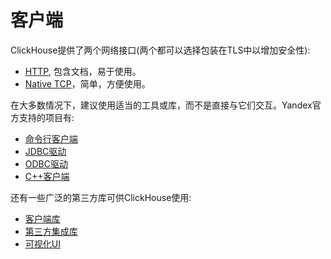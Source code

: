 # 客户端

ClickHouse提供了两个网络接口(两个都可以选择包装在TLS中以增加安全性):

- [HTTP](https://clickhouse.com/docs/zh/interfaces/http), 包含文档，易于使用。
- [Native TCP](https://clickhouse.com/docs/zh/interfaces/tcp)，简单，方便使用。

在大多数情况下，建议使用适当的工具或库，而不是直接与它们交互。Yandex官方支持的项目有:

- [命令行客户端](https://clickhouse.com/docs/zh/interfaces/cli)
- [JDBC驱动](https://clickhouse.com/docs/zh/interfaces/jdbc)
- [ODBC驱动](https://clickhouse.com/docs/zh/interfaces/odbc)
- [C++客户端](https://clickhouse.com/docs/zh/interfaces/cpp)

还有一些广泛的第三方库可供ClickHouse使用:

- [客户端库](https://clickhouse.com/docs/zh/interfaces/third-party/client-libraries)
- [第三方集成库](https://clickhouse.com/docs/zh/interfaces/third-party/integrations)
- [可视化UI](https://clickhouse.com/docs/zh/interfaces/third-party/gui)